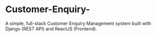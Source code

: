 # Customer-Enquiry-
A simple, full-stack Customer Enquiry Management system built with Django (REST API) and ReactJS (Frontend).
